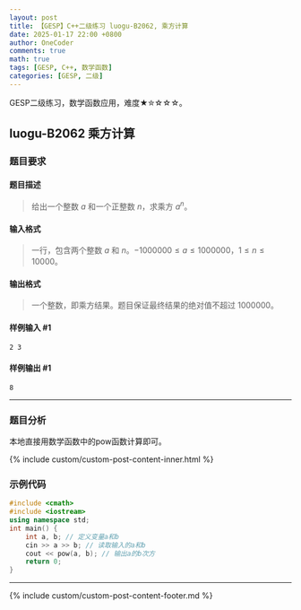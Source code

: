 ```yaml
---
layout: post
title: 【GESP】C++二级练习 luogu-B2062, 乘方计算
date: 2025-01-17 22:00 +0800
author: OneCoder
comments: true
math: true
tags: [GESP, C++, 数学函数]
categories: [GESP, 二级]
---
```

GESP二级练习，数学函数应用，难度★✮☆☆☆。

<!--more-->

## luogu-B2062 乘方计算

### 题目要求

#### 题目描述

>给出一个整数 $a$ 和一个正整数 $n$，求乘方 $a^n$。

#### 输入格式

>一行，包含两个整数 $a$ 和 $n$。$-1000000 \le a \le 1000000$，$1 \le n \le 10000$。

#### 输出格式

>一个整数，即乘方结果。题目保证最终结果的绝对值不超过 $1000000$。

#### 样例输入 #1

```console
2 3
```

#### 样例输出 #1

```console
8
```

---

### 题目分析

本地直接用数学函数中的pow函数计算即可。

{% include custom/custom-post-content-inner.html %}

### 示例代码

```cpp
#include <cmath>
#include <iostream>
using namespace std;
int main() {
    int a, b; // 定义变量a和b
    cin >> a >> b; // 读取输入的a和b
    cout << pow(a, b); // 输出a的b次方
    return 0;
}

```

---

{% include custom/custom-post-content-footer.md %}
